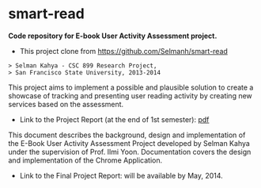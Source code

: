 # smart-read
**Code repository for E-book User Activity Assessment project.**

* This project clone from https://github.com/Selmanh/smart-read

```
> Selman Kahya - CSC 899 Research Project, 
> San Francisco State University, 2013-2014
```


This project aims to implement a possible and plausible solution to create a showcase of tracking and presenting user reading activity by creating new services based on the assessment.

* Link to the Project Report (at the end of 1st semester): [pdf]

This document describes the background, design and implementation of the E-Book User Activity Assessment Project developed by Selman Kahya under the supervision of Prof. Ilmi Yoon. Documentation covers the design and implementation of the Chrome Application.

* Link to the Final Project Report: will be available by May, 2014.


[pdf]:https://github.com/Selmanh/smart-read/blob/13bfb09d866662898eff54ed27d1407ccb9df1e9/CSC899%20Report.pdf?raw=true

    